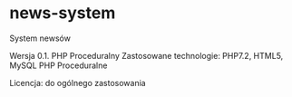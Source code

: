 # news-system
System newsów

Wersja 0.1. PHP Proceduralny
Zastosowane technologie: PHP7.2, HTML5, MySQL
PHP Proceduralne

Licencja: do ogólnego zastosowania
